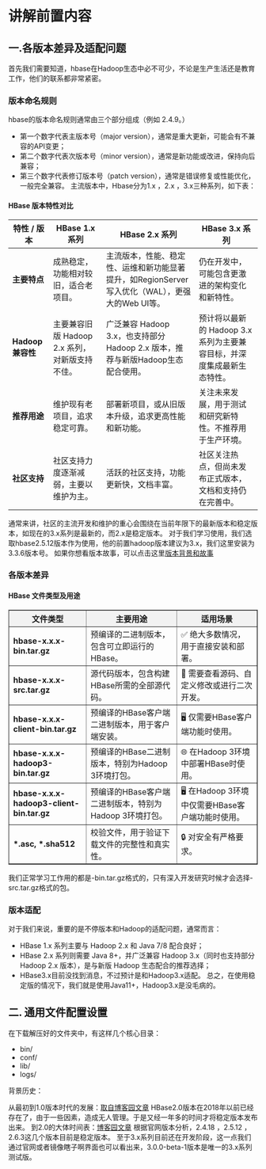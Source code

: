 <!--
 * @Author: nineanswerer 787922829@qq.com
 * @Date: 2025-09-22 18:13:37
 * @LastEditors: nineanswerer 787922829@qq.com
 * @LastEditTime: 2025-09-23 13:49:17
 * @FilePath: \hbase_learn-base-on-offical-file\ppt的讲解.md
 * @Description: 这是默认设置,请设置`customMade`, 打开koroFileHeader查看配置 进行设置: https://github.com/OBKoro1/koro1FileHeader/wiki/%E9%85%8D%E7%BD%AE
-->
# 讲解前置内容

## 一.各版本差异及适配问题
首先我们需要知道，hbase在Hadoop生态中必不可少，不论是生产生活还是教育工作，他们的联系都非常紧密。
### 版本命名规则
hbase的版本命名规则通常由三个部分组成（例如 2.4.9。）
* 第一个数字代表主版本号（major version），通常是重大更新，可能会有不兼容的API变更；
* 第二个数字代表次版本号（minor version），通常是新功能或改进，保持向后兼容；
* 第三个数字代表修订版本号（patch version），通常是错误修复或性能优化，一般完全兼容。
主流版本中，Hbase分为1.x ，2.x ，3.x三种系列，如下表：

#### HBase 版本特性对比

| 特性 / 版本 | HBase 1.x 系列 | HBase 2.x 系列 | HBase 3.x 系列 |
|-------------|----------------|----------------|----------------|
| **主要特点** | 成熟稳定，功能相对较旧，适合老项目。 | 主流版本，性能、稳定性、运维和新功能显著提升，如RegionServer写入优化（WAL），更强大的Web UI等。 | 仍在开发中，可能包含更激进的架构变化和新特性。 |
| **Hadoop 兼容性** | 主要兼容旧版 Hadoop 2.x 系列，对新版支持不佳。 | 广泛兼容 Hadoop 3.x，也支持部分 Hadoop 2.x 版本，推荐与新版Hadoop生态配合使用。 | 预计将以最新的 Hadoop 3.x 系列为主要兼容目标，并深度集成最新生态特性。 |
| **推荐用途** | 维护现有老项目，追求稳定可靠。 | 部署新项目，或从旧版本升级，追求更高性能和新功能。 | 关注未来发展，用于测试和研究新特性。不推荐用于生产环境。 |
| **社区支持** | 社区支持力度逐渐减弱，主要以维护为主。 | 活跃的社区支持，功能更新快，文档丰富。 | 社区关注热点，但尚未发布正式版本，文档和支持仍在完善中。 |

通常来讲，社区的主流开发和维护的重心会围绕在当前年限下的最新版本和稳定版本，如现在的3.x系列是最新的，而2.x是稳定版本。
对于我们学习使用，我们选取hbase2.5.12版本作为使用，他的前置hadoop版本建议为3.x，我们这里安装为3.3.6版本号。
如果你想看版本故事，可以点击这里[版本背景和故事](#story)
### 各版本差异
#### HBase 文件类型及用途
<table border="1" style="border-collapse: collapse; width: 100%;">
  <thead>
    <tr>
      <th style="background-color: #f2f2f2; text-align: center;">文件类型</th>
      <th style="background-color: #f2f2f2; text-align: center;">主要用途</th>
      <th style="background-color: #f2f2f2; text-align: center;">适用场景</th>
    </tr>
  </thead>
  <tbody>
    <tr>
      <td style="font-weight: bold;">hbase-x.x.x-bin.tar.gz</td>
      <td>预编译的二进制版本，包含可立即运行的HBase。</td>
      <td>✅ 绝大多数情况，用于直接安装和部署。</td>
    </tr>
    <tr>
      <td style="font-weight: bold;">hbase-x.x.x-src.tar.gz</td>
      <td>源代码版本，包含构建HBase所需的全部源代码。</td>
      <td>🔧 需要查看源码、自定义修改或进行二次开发。</td>
    </tr>
    <tr>
      <td style="font-weight: bold;">hbase-x.x.x-client-bin.tar.gz</td>
      <td>预编译的HBase客户端二进制版本，用于客户端安装。</td>
      <td>🖥️ 仅需要HBase客户端功能时使用。</td>
    </tr>
    <tr>
      <td style="font-weight: bold;">hbase-x.x.x-hadoop3-bin.tar.gz</td>
      <td>预编译的HBase二进制版本，特别为Hadoop 3环境打包。</td>
      <td>🌐 在Hadoop 3环境中部署HBase时使用。</td>
    </tr>
    <tr>
      <td style="font-weight: bold;">hbase-x.x.x-hadoop3-client-bin.tar.gz</td>
      <td>预编译的HBase客户端二进制版本，特别为Hadoop 3环境打包。</td>
      <td>🖥️ 在Hadoop 3环境中仅需要HBase客户端功能时使用。</td>
    </tr>
    <tr>
      <td style="font-weight: bold;">*.asc, *.sha512</td>
      <td>校验文件，用于验证下载文件的完整性和真实性。</td>
      <td>🔒 对安全有严格要求。</td>
    </tr>
  </tbody>
</table>

我们正常学习工作用的都是-bin.tar.gz格式的，只有深入开发研究时候才会选择-src.tar.gz格式的包。

### 版本适配
对于我们来说，重要的是不停版本和Hadoop的适配问题，通常而言：
* HBase 1.x 系列主要与 Hadoop 2.x 和 Java 7/8 配合良好；
* HBase 2.x 系列则需要 Java 8+，并广泛兼容 Hadoop 3.x（同时也支持部分 Hadoop 2.x 版本），是与新版 Hadoop 生态配合的推荐选择；
* HBase3.x目前没找到消息，不过预计是和Hadoop3.x适配。
总之，在使用稳定版的情况下，我们就是使用Java11+，Hadoop3.x是没毛病的。

## 二. 通用文件配置设置
在下载解压好的文件夹中，有这样几个核心目录：
* bin/
* conf/
* lib/
* logs/






















<a id="story">
背景历史：

从最初到1.0版本时代的发展：[取自博客园文章](https://www.cnblogs.com/a198720/articles/4648567.html)
HBase2.0版本在2018年以前已经存在了，由于一些因素，造成无人管理。于是又经一年多的时间才将稳定版本发布出来。
到2.0的大体时间表：[博客园文章](https://www.cnblogs.com/quchunhui/articles/9797325.html)
根据官网版本分析，2.4.18 ，2.5.12 ，2.6.3这几个版本目前是稳定版本。
至于3.x系列目前还在开发阶段，这一点我们通过官网或者镜像瞎子啊界面也可以看出来，3.0.0-beta-1版本是唯一的3.x系列测试版。

</a>